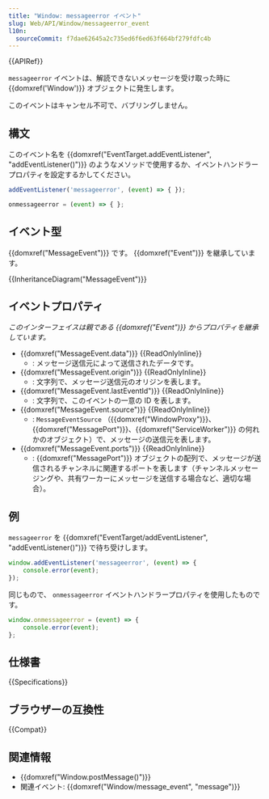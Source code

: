 ```yaml
---
title: "Window: messageerror イベント"
slug: Web/API/Window/messageerror_event
l10n:
  sourceCommit: f7dae62645a2c735ed6f6ed63f664bf279fdfc4b
---
```


{{APIRef}}

`messageerror` イベントは、解読できないメッセージを受け取った時に {{domxref('Window')}} オブジェクトに発生します。

このイベントはキャンセル不可で、バブリングしません。

## 構文

このイベント名を {{domxref("EventTarget.addEventListener", "addEventListener()")}} のようなメソッドで使用するか、イベントハンドラープロパティを設定するかしてください。

```js
addEventListener('messageerror', (event) => { });

onmessageerror = (event) => { };
```

## イベント型

{{domxref("MessageEvent")}} です。 {{domxref("Event")}} を継承しています。

{{InheritanceDiagram("MessageEvent")}}

## イベントプロパティ

_このインターフェイスは親である {{domxref("Event")}} からプロパティを継承しています。_

- {{domxref("MessageEvent.data")}} {{ReadOnlyInline}}
  - : メッセージ送信元によって送信されたデータです。
- {{domxref("MessageEvent.origin")}} {{ReadOnlyInline}}
  - : 文字列で、メッセージ送信元のオリジンを表します。
- {{domxref("MessageEvent.lastEventId")}} {{ReadOnlyInline}}
  - : 文字列で、このイベントの一意の ID を表します。
- {{domxref("MessageEvent.source")}} {{ReadOnlyInline}}
  - : `MessageEventSource` （{{domxref("WindowProxy")}}、{{domxref("MessagePort")}}、{{domxref("ServiceWorker")}} の何れかのオブジェクト）で、メッセージの送信元を表します。
- {{domxref("MessageEvent.ports")}} {{ReadOnlyInline}}
  - : {{domxref("MessagePort")}} オブジェクトの配列で、メッセージが送信されるチャンネルに関連するポートを表します（チャンネルメッセージングや、共有ワーカーにメッセージを送信する場合など、適切な場合）。

## 例

`messageerror` を {{domxref("EventTarget/addEventListener", "addEventListener()")}} で待ち受けします。

```js
window.addEventListener('messageerror', (event) => {
    console.error(event);
});
```

同じもので、 `onmessageerror` イベントハンドラープロパティを使用したものです。

```js
window.onmessageerror = (event) => {
    console.error(event);
};
```

## 仕様書

{{Specifications}}

## ブラウザーの互換性

{{Compat}}

## 関連情報

- {{domxref("Window.postMessage()")}}
- 関連イベント: {{domxref("Window/message_event", "message")}}
